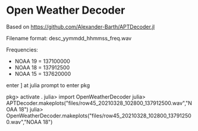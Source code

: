 # Open Weather Decoder

Based on https://github.com/Alexander-Barth/APTDecoder.jl

Filename format: desc_yymmdd_hhmmss_freq.wav

Frequencies:
- NOAA 19 = 137100000
- NOAA 18 = 137912500
- NOAA 15 = 137620000

enter ] at julia prompt to enter pkg

pkg> activate .
julia> import OpenWeatherDecoder
julia> APTDecoder.makeplots("files/row45_20210328_102800_137912500.wav","NOAA 18")
julia> OpenWeatherDecoder.makeplots("files/row45_20210328_102800_137912500.wav","NOAA 18")
